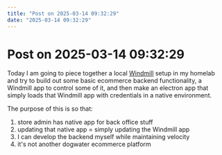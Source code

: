 ```yaml
---
title: "Post on 2025-03-14 09:32:29"
date: "2025-03-14 09:32:29"
---
```


# Post on 2025-03-14 09:32:29

Today I am going to piece together a local [Windmill](https://windmill.dev) setup in my homelab and try to build out some basic ecommerce backend functionality, a Windmill app to control some of it, and then make an electron app that simply loads that Windmill app with credentials in a native environment.

The purpose of this is so that:

1. store admin has native app for back office stuff
2. updating that native app = simply updating the Windmill app
3. I can develop the backend myself while maintaining velocity
4. it's not another dogwater ecommerce platform

